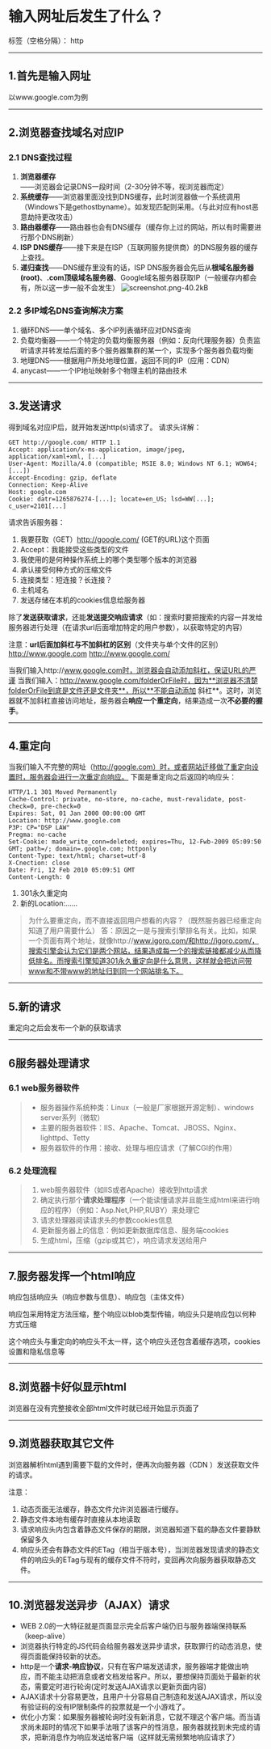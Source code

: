 # 输入网址后发生了什么？

标签（空格分隔）： http

---

## 1.首先是输入网址
以www.google.com为例

---

## 2.浏览器查找域名对应IP

### 2.1 DNS查找过程

 1. **浏览器缓存**——浏览器会记录DNS一段时间（2-30分钟不等，视浏览器而定）
 2. **系统缓存**——浏览器里面没找到DNS缓存，此时浏览器做一个系统调用（Windows下是gethostbyname）。如发现匹配则采用。（与此对应有host恶意劫持更改攻击）
 3. **路由器缓存**——路由器也会有DNS缓存（缓存你上过的网站，所以有时需要进行那个DNS刷新）
 4. **ISP DNS缓存**——接下来是在ISP（互联网服务提供商）的DNS服务器的缓存上查找。
 5. **递归查找**——DNS缓存里没有的话，ISP DNS服务器会先后从**根域名服务器(root)**、**.com顶级域名服务器**、Google域名服务器获取IP（一般缓存内都会有，所以这一步一般不会发生）
 ![screenshot.png-40.2kB][1]


  [1]: http://static.zybuluo.com/boyongjiong/hjgheu5zg6epft7fpstoovfl/screenshot.png
  
### 2.2 多IP域名DNS查询解决方案

 1. 循环DNS——单个域名、多个IP列表循环应对DNS查询
 2. 负载均衡器——一个特定的负载均衡服务器（例如：反向代理服务器）负责监听请求并转发给后面的多个服务器集群的某一个，实现多个服务器负载均衡
 3. 地理DNS——根据用户所处地理位置，返回不同的IP（应用：CDN）
 4. anycast——一个IP地址映射多个物理主机的路由技术
 
---

## 3.发送请求
得到域名对应IP后，就开始发送http(s)请求了。
请求头详解：

```
GET http://google.com/ HTTP 1.1
Accept: application/x-ms-application, image/jpeg, application/xaml+xml, [...]
User-Agent: Mozilla/4.0 (compatible; MSIE 8.0; Windows NT 6.1; WOW64; [...])
Accept-Encoding: gzip, deflate
Connection: Keep-Alive
Host: google.com
Cookie: datr=1265876274-[...]; locate=en_US; lsd=WW[...]; c_user=2101[...]
```

请求告诉服务器：

 1. 我要获取（GET）http://google.com/ (GET的URL)这个页面
 2. Accept：我能接受这些类型的文件
 3. 我使用的是何种操作系统上的哪个类型哪个版本的浏览器
 4. 承认接受何种方式的压缩文件
 5. 连接类型：短连接？长连接？
 6. 主机域名
 7. 发送存储在本机的cookies信息给服务器
 
除了**发送获取请求**，还能**发送提交响应请求**（如：搜索时要把搜索的内容一并发给服务器进行处理（在请求url后面增加特定的用户参数），以获取特定的内容）

注意：**url后面加斜杠与不加斜杠的区别**（文件夹与单个文件的区别）
http://www.google.com
http://www.google.com/

当我们输入http://www.google.com时，浏览器会自动添加斜杠，保证URL的严谨
当我们输入：http://www.google.com/folderOrFile时，因为**浏览器不清楚folderOrFile到底是文件还是文件夹**，所以**不能自动添加 斜杠**。这时，浏览器就不加斜杠直接访问地址，服务器会**响应一个重定向**，结果造成一次**不必要的握手**。

---

## 4.重定向
当我们输入不完整的网址（http://google.com）时，或者网站迁移做了重定向设置时，服务器会进行一次重定向响应。
下面是重定向之后返回的响应头：

```
HTTP/1.1 301 Moved Permanently
Cache-Control: private, no-store, no-cache, must-revalidate, post-check=0, pre-check=0
Expires: Sat, 01 Jan 2000 00:00:00 GMT
Location: http://www.google.com
P3P: CP="DSP LAW"
Pregma: no-cache
Set-Cookie: made_write_conn=deleted; expires=Thu, 12-Fwb-2009 05:09:50 GMT; path=/; domain=.google.com; httponly
Content-Type: text/html; charset=utf-8
X-Cnection: close
Date: Fri, 12 Feb 2010 05:09:51 GMT
Content-Length: 0
```
 1. 301永久重定向
 2. 新的Location:……
 
> 为什么要重定向，而不直接返回用户想看的内容？（既然服务器已经重定向知道了用户需要什么）
答：原因之一是与搜索引擎排名有关。比如，如果一个页面有两个地址，就像http://www.igoro.com/和http://igoro.com/，搜索引擎会认为它们是两个网站，结果造成每一个的搜索链接都减少从而降低排名。而搜索引擎知道301永久重定向是什么意思，这样就会把访问带www和不带www的地址归到同一个网站排名下。

---

## 5.新的请求
重定向之后会发布一个新的获取请求

---

## 6服务器处理请求
### 6.1  web服务器软件

> * 服务器操作系统种类：Linux（一般是厂家根据开源定制）、windows server系列（微软）
> * 主要的服务器软件：IIS、Apache、Tomcat、JBOSS、Nginx、lighttpd、Tetty
> * 服务器软件的作用：接收、处理与相应请求（了解CGI的作用）

### 6.2 处理流程

> 1. web服务器软件（如IIS或者Apache）接收到http请求
> 2. 确定执行那个**请求处理程序**（一个能读懂请求并且能生成html来进行响应的程序）（例如：Asp.Net,PHP,RUBY）来处理它
> 3. 请求处理器阅读请求头的参数cookies信息
> 4. 更新服务器上的信息：例如更新数据库信息、服务端cookies
> 5. 生成html，压缩（gzip或其它），响应请求发送给用户

---

## 7.服务器发挥一个html响应

响应包括响应头（响应参数与信息）、响应包（主体文件）

响应包采用特定方法压缩，整个响应以blob类型传输，响应头只是响应包以何种方式压缩

这个响应头与重定向的响应头不太一样，这个响应头还包含着缓存选项，cookies设置和隐私信息等

---

## 8.浏览器卡好似显示html
浏览器在没有完整接收全部html文件时就已经开始显示页面了

---

## 9.浏览器获取其它文件

浏览器解析html遇到需要下载的文件时，便再次向服务器（CDN ）发送获取文件的请求。

注意：

 1. 动态页面无法缓存，静态文件允许浏览器进行缓存。
 2. 静态文件本地有缓存时直接从本地读取
 3. 请求响应头内包含着静态文件保存的期限，浏览器知道下载的静态文件要静默保留多久
 4. 响应头还会有静态文件的ETag（相当于版本号），当浏览器发现请求的静态文件的响应头的ETag与现有的缓存文件不符时，变回再次向服务器获取静态文件。
 
---

## 10.浏览器发送异步（AJAX）请求

 - WEB 2.0的一大特征就是页面显示完全后客户端仍旧与服务器端保持联系（keep-alive） 
 - 浏览器执行特定的JS代码会给服务器发送异步请求，获取罪行的动态消息，使得页面能保持较新的状态。
 - http是一个**请求-响应协议**，只有在客户端发送请求，服务器端才能做出响应，而不能主动把消息或者文档发给客户。所以，要想保持页面处于最新的状态，需要定时进行轮询(定时发送AJAX请求以更新页面内容)
 - AJAX请求十分容易更改，且用户十分容易自己制造和发送AJAX请求，所以没有验证码的没有IP限制条件的投票就是一个小游戏了。
 - 优化小方案：如果服务器被轮询时没有新消息，它就不理这个客户端。而当请求尚未超时的情况下如果手法哦了该客户的性消息，服务器就找到未完成的请求，把新消息作为响应发送给客户端（这样就无需频繁地响应请求了）